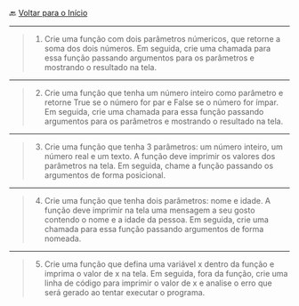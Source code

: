 🔙 [Voltar para o Início](https://github.com/4L1C3-R4BB1T/desenvolvimento-web "Voltar para o Início")

---

> 1. Crie uma função com dois parâmetros númericos, que retorne a soma dos dois números. Em seguida, crie uma chamada para essa função passando argumentos para os parâmetros e mostrando o resultado na tela.
 
---

> 2. Crie uma função que tenha um número inteiro como parâmetro e retorne True se o número for par e False se o número for ímpar. Em seguida, crie uma chamada para essa função passando argumentos para os parâmetros e mostrando o resultado na tela.

---

> 3. Crie uma função que tenha 3 parâmetros: um número inteiro, um número real e um texto. A função deve imprimir os valores dos parâmetros na tela. Em seguida, chame a função passando os argumentos de forma posicional.

---

> 4. Crie uma função que tenha dois parâmetros: nome e idade. A função deve imprimir na tela uma mensagem a seu gosto contendo o nome e a idade da pessoa. Em seguida, crie uma chamada para essa função passando argumentos de forma nomeada.

--- 

> 5. Crie uma função que defina uma variável x dentro da função e imprima o valor de x na tela. Em seguida, fora da função, crie uma linha de código para imprimir o valor de x e analise o erro que será gerado ao tentar executar o programa.
